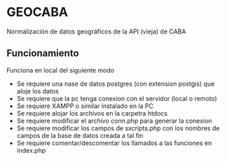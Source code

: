 # GEOCABA
Normalización de datos geográficos de la API (vieja) de CABA

## Funcionamiento
Funciona en local del siguiente modo

- Se requiere una nase de datos postgres (con extension postgis) que aloje los datos
- Se requiere que la pc tenga conexion con el servidor (local o remoto)
- Se requiere XAMPP o similar instalado en la PC
- Se requiere alojar los archivos en la carpetra htdocs
- Se requiere modificar el archivo conn.php para generar la conexion
- Se requiere modificar los campos de sxcripts.php con los nombres de campos de la base de datos creada a tal fin
- Se requiere comentar/descomentar los llamados a las funciones en index.php
